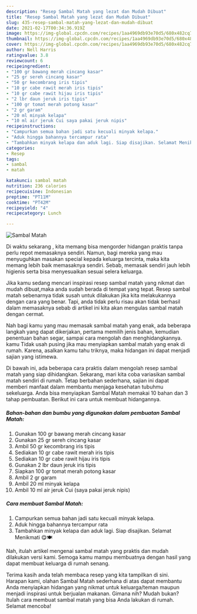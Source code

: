 ```yaml
---
description: "Resep Sambal Matah yang lezat dan Mudah Dibuat"
title: "Resep Sambal Matah yang lezat dan Mudah Dibuat"
slug: 435-resep-sambal-matah-yang-lezat-dan-mudah-dibuat
date: 2021-02-17T00:34:36.919Z
image: https://img-global.cpcdn.com/recipes/1aa4969db93e70d5/680x482cq70/sambal-matah-foto-resep-utama.jpg
thumbnail: https://img-global.cpcdn.com/recipes/1aa4969db93e70d5/680x482cq70/sambal-matah-foto-resep-utama.jpg
cover: https://img-global.cpcdn.com/recipes/1aa4969db93e70d5/680x482cq70/sambal-matah-foto-resep-utama.jpg
author: Nell Harris
ratingvalue: 3.8
reviewcount: 6
recipeingredient:
- "100 gr bawang merah cincang kasar"
- "25 gr sereh cincang kasar"
- "50 gr kecombrang iris tipis"
- "10 gr cabe rawit merah iris tipis"
- "10 gr cabe rawit hijau iris tipis"
- "2 lbr daun jeruk iris tipis"
- "100 gr tomat merah potong kasar"
- "2 gr garam"
- "20 ml minyak kelapa"
- "10 ml air jeruk Cui saya pakai jeruk nipis"
recipeinstructions:
- "Campurkan semua bahan jadi satu kecuali minyak kelapa."
- "Aduk hingga bahannya tercampur rata"
- "Tambahkan minyak kelapa dan aduk lagi. Siap disajikan. Selamat Menikmati 😋🍽️"
categories:
- Resep
tags:
- sambal
- matah

katakunci: sambal matah 
nutrition: 236 calories
recipecuisine: Indonesian
preptime: "PT11M"
cooktime: "PT42M"
recipeyield: "4"
recipecategory: Lunch

---
```



![Sambal Matah](https://img-global.cpcdn.com/recipes/1aa4969db93e70d5/680x482cq70/sambal-matah-foto-resep-utama.jpg)

Di waktu  sekarang , kita memang bisa mengorder hidangan praktis tanpa perlu repot memasaknya sendiri. Namun, bagi mereka yang mau menyuguhkan masakan special kepada keluarga tercinta, maka kita memang lebih baik memasaknya sendiri. Sebab, memasak sendiri jauh lebih higienis serta bisa menyesuaikan sesuai selera keluarga.

Jika kamu sedang mencari inspirasi resep sambal matah yang nikmat dan mudah dibuat,maka anda sudah berada di tempat yang tepat. Resep sambal matah  sebenarnya tidak susah untuk dilakukan jika kita melakukannya dengan cara yang benar. Tapi, anda tidak perlu risau akan tidak berhasil dalam memasaknya 
sebab di artikel ini kita akan mengulas sambal matah dengan cermat.  



Nah bagi kamu yang mau memasak sambal matah yang enak, ada beberapa langkah yang dapat dikerjakan, pertama memilih jenis bahan, kemudian penentuan bahan segar, sampai cara mengolah dan menghidangkannya. kamu Tidak usah pusing jika mau menyiapkan sambal matah yang enak di rumah. Karena, asalkan kamu  tahu triknya, maka hidangan ini dapat menjadi sajian yang istimewa.

Di bawah ini, ada beberapa cara praktis  dalam mengolah resep sambal matah yang siap dihidangkan. Sekarang, mari kita coba variasikan sambal matah sendiri di rumah. Tetap berbahan sederhana, sajian ini dapat memberi manfaat dalam membantu menjaga kesehatan tubuhmu sekeluarga. Anda bisa menyiapkan Sambal Matah memakai 10 bahan dan 3 tahap pembuatan. Berikut ini cara untuk membuat hidangannya.

<!--inarticleads1-->

##### Bahan-bahan dan bumbu yang digunakan dalam pembuatan Sambal Matah:

1. Gunakan 100 gr bawang merah cincang kasar
1. Gunakan 25 gr sereh cincang kasar
1. Ambil 50 gr kecombrang iris tipis
1. Sediakan 10 gr cabe rawit merah iris tipis
1. Sediakan 10 gr cabe rawit hijau iris tipis
1. Gunakan 2 lbr daun jeruk iris tipis
1. Siapkan 100 gr tomat merah potong kasar
1. Ambil 2 gr garam
1. Ambil 20 ml minyak kelapa
1. Ambil 10 ml air jeruk Cui (saya pakai jeruk nipis)




<!--inarticleads2-->

##### Cara membuat Sambal Matah:

1. Campurkan semua bahan jadi satu kecuali minyak kelapa.
1. Aduk hingga bahannya tercampur rata
1. Tambahkan minyak kelapa dan aduk lagi. Siap disajikan. Selamat Menikmati 😋🍽️




Nah, itulah artikel mengenai  sambal matah  yang praktis dan mudah dilakukan versi kami. Semoga kamu mampu membuatnya dengan hasil yang dapat membuat keluarga di rumah senang. 

Terima kasih anda telah membaca resep yang kita tampilkan di sini. Harapan kami, olahan  Sambal Matah sederhana di atas dapat membantu Anda menyiapkan hidangan yang nikmat untuk keluarga/teman maupun menjadi inspirasi untuk berjualan makanan. Gimana nih? Mudah bukan? Itulah cara membuat sambal matah yang bisa Anda lakukan di rumah. Selamat mencoba!

